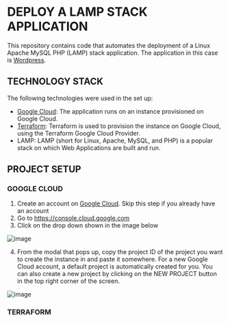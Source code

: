 # DEPLOY A LAMP STACK APPLICATION

This repository contains code that automates the deployment of a Linux Apache MySQL PHP (LAMP) stack application. 
The application in this case is [Wordpress](https://wordpress.com).

## TECHNOLOGY STACK
The following technologies were used in the set up:

* [Google Cloud](https://console.cloud.google.com): The application runs on an instance provisioned on Google Cloud.
* [Terraform](https://www.terraform.io/): Terraform is used to provision the instance on Google Cloud, using the Terraform Google Cloud Provider.
* LAMP: LAMP (short for Linux, Apache, MySQL, and PHP) is a popular stack on which Web Applications are built and run.

## PROJECT SETUP

### GOOGLE CLOUD

1. Create an account on [Google Cloud](https://cloud.google.com). Skip this step if you already have an account
2. Go to https://console.cloud.google.com
3. Click on the drop down shown in the image below

![image](https://user-images.githubusercontent.com/26189554/49220833-8afaa380-f3d7-11e8-8d3e-9db09f49d57c.png)

4. From the modal that pops up, copy the project ID of the project you want to create the instance in and paste it somewhere.
For a new Google Cloud account, a default project is automatically created for you. 
You can also create a new project by clicking on the NEW PROJECT button in the top right corner of the screen.

![image](https://user-images.githubusercontent.com/26189554/49221450-77e8d300-f3d9-11e8-86fe-065acf6ab651.png)


### TERRAFORM
